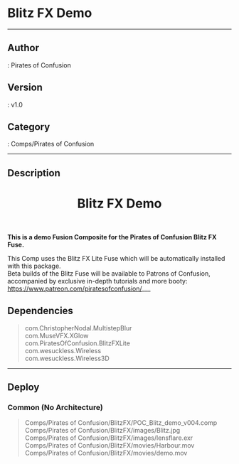 # Blitz FX Demo
___

## Author
 : Pirates of Confusion

## Version
 : v1.0

## Category
 : Comps/Pirates of Confusion
___

## Description
<h1><center>Blitz FX Demo</h1></center><br>
<p><b>This is a demo Fusion Composite for the Pirates of Confusion Blitz FX Fuse.</b></p>

This Comp uses the Blitz FX Lite Fuse which will be automatically installed with this package.<br>
Beta builds of the Blitz Fuse will be available to Patrons of Confusion, accompanied by exclusive in-depth tutorials and more booty: 
<a href="https://www.patreon.com/piratesofconfusion/">https://www.patreon.com/piratesofconfusion/</a>___

## Dependencies

> com.ChristopherNodal.MultistepBlur  
> com.MuseVFX.XGlow  
> com.PiratesOfConfusion.BlitzFXLite  
> com.wesuckless.Wireless  
> com.wesuckless.Wireless3D  

___

## Deploy

### Common (No Architecture)

> Comps/Pirates of Confusion/BlitzFX/POC_Blitz_demo_v004.comp  
> Comps/Pirates of Confusion/BlitzFX/images/Blitz.jpg  
> Comps/Pirates of Confusion/BlitzFX/images/lensflare.exr  
> Comps/Pirates of Confusion/BlitzFX/movies/Harbour.mov  
> Comps/Pirates of Confusion/BlitzFX/movies/demo.mov  
